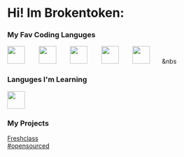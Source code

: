 
<h1>Hi! Im Brokentoken:</h1>



<h3>My Fav Coding Languges</h3>

<img src="https://cdn.jsdelivr.net/gh/devicons/devicon@latest/icons/html5/html5-plain.svg" width="40px">&nbsp;&nbsp;&nbsp;&nbsp;&nbsp;&nbsp;&nbsp;&nbsp;<img src="https://cdn.jsdelivr.net/gh/devicons/devicon@latest/icons/css3/css3-plain.svg" width="40px">&nbsp;&nbsp;&nbsp;&nbsp;&nbsp;&nbsp;&nbsp;&nbsp;<img src="https://cdn.jsdelivr.net/gh/devicons/devicon@latest/icons/javascript/javascript-original.svg" width="40px">&nbsp;&nbsp;&nbsp;&nbsp;&nbsp;&nbsp;&nbsp;&nbsp;<img src="https://cdn.jsdelivr.net/gh/devicons/devicon@latest/icons/nodejs/nodejs-plain.svg" width="40px">&nbsp;&nbsp;&nbsp;&nbsp;&nbsp;&nbsp;&nbsp;&nbsp;<img src="https://cdn.jsdelivr.net/gh/devicons/devicon@latest/icons/vuejs/vuejs-original.svg" width="40px">&nbsp;&nbsp;&nbsp;&nbsp;&nbsp;&nbsp;&nbsp;&nbs


<h3>Languges I'm Learning </h3>


<img src="https://cdn.jsdelivr.net/gh/devicons/devicon@latest/icons/vuejs/vuejs-original.svg" width="40px">

<h3>My Projects</h3>
<a href="https://github.com/freshclass/Freshclass">Freshclass</a>
<br>
<a href="https://github.com/freshclass/opensourced">#opensourced</a>


